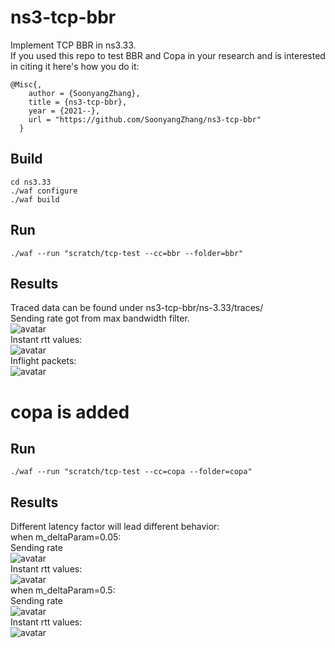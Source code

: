 # ns3-tcp-bbr
Implement TCP BBR in ns3.33.  
If you used this repo to test BBR and Copa in your research and is interested in citing it here's how you do it:  
```
@Misc{,  
    author = {SoonyangZhang},  
    title = {ns3-tcp-bbr},  
    year = {2021--},  
    url = "https://github.com/SoonyangZhang/ns3-tcp-bbr"
  }  
```
## Build
```
cd ns3.33  
./waf configure  
./waf build  
```
## Run
```
./waf --run "scratch/tcp-test --cc=bbr --folder=bbr"  
```
## Results
Traced data can be found under ns3-tcp-bbr/ns-3.33/traces/  
Sending rate got from max bandwidth filter.  
![avatar](https://github.com/SoonyangZhang/ns3-tcp-bbr/blob/main/ns-3.33/traces/bbr-max-bw.png)  
Instant rtt values:  
![avatar](https://github.com/SoonyangZhang/ns3-tcp-bbr/blob/main/ns-3.33/traces/bbr-instant-rtt.png)  
Inflight packets:  
![avatar](https://github.com/SoonyangZhang/ns3-tcp-bbr/blob/main/ns-3.33/traces/inflight.png)  
# copa is added
## Run
```
./waf --run "scratch/tcp-test --cc=copa --folder=copa"  
```
## Results
Different latency factor will lead different behavior:  
when m_deltaParam=0.05:  
Sending rate  
![avatar](https://github.com/SoonyangZhang/ns3-tcp-bbr/blob/main/ns-3.33/traces/copa-20-max-bw.png)  
Instant rtt values:  
![avatar](https://github.com/SoonyangZhang/ns3-tcp-bbr/blob/main/ns-3.33/traces/copa-20-instant-rtt.png)  
when m_deltaParam=0.5:  
Sending rate  
![avatar](https://github.com/SoonyangZhang/ns3-tcp-bbr/blob/main/ns-3.33/traces/copa-2-max-bw.png)  
Instant rtt values:  
![avatar](https://github.com/SoonyangZhang/ns3-tcp-bbr/blob/main/ns-3.33/traces/copa-2-instant-rtt.png)  

